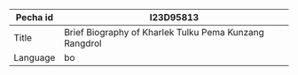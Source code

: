 |Pecha id | I23D95813
| --- | --- 
|Title | Brief Biography of Kharlek Tulku Pema Kunzang Rangdrol 
|Language | bo